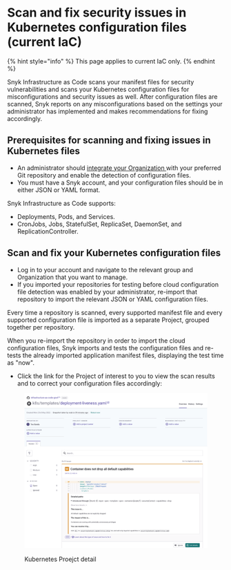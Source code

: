 # Scan and fix security issues in Kubernetes configuration files (current IaC)

{% hint style="info" %}
This page applies to current IaC only.
{% endhint %}

Snyk Infrastructure as Code scans your manifest files for security vulnerabilities and scans your Kubernetes configuration files for misconfigurations and security issues as well. After configuration files are scanned, Snyk reports on any misconfigurations based on the settings your administrator has implemented and makes recommendations for fixing accordingly.

## Prerequisites for scanning and fixing issues in Kubernetes files

* An administrator should [integrate your Organization ](../scan-terraform-files/configure-your-integration-to-find-security-issues-in-your-terraform-filess.md)with your preferred Git repository and enable the detection of configuration files.
* You must have a Snyk account, and your configuration files should be in either JSON or YAML format.

Snyk Infrastructure as Code supports:

* Deployments, Pods, and Services.
* CronJobs, Jobs, StatefulSet, ReplicaSet, DaemonSet, and ReplicationController.

## Scan and fix your Kubernetes configuration files

* Log in to your account and navigate to the relevant group and Organization that you want to manage.
* If you imported your repositories for testing before cloud configuration file detection was enabled by your administrator, re-import that repository to import the relevant JSON or YAML configuration files.

Every time a repository is scanned, every supported manifest file and every supported configuration file is imported as a separate Project, grouped together per repository.

When you re-import the repository in order to import the cloud configuration files, Snyk imports and tests the configuration files and re-tests the already imported application manifest files, displaying the test time as "now".

* Click the link for the Project of interest to you to view the scan results and to correct your configuration files accordingly:

<figure><img src="../../../.gitbook/assets/image (19) (2) (1) (1) (1) (1) (2) (1).png" alt="Kubernetes Proejct detail"><figcaption><p>Kubernetes Proejct detail</p></figcaption></figure>
